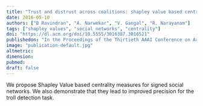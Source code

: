 ```yaml
---
title: "Trust and distrust across coalitions: shapley value based centrality measures for signed networks"
date: 2016-05-10
authors: ["B Ravindran", "A. Narwekar", "V. Gangal", "R. Narayanam"]
tags: ["shapley values", "social networks", "centrality"]
doi: "https://dl.acm.org/doi/10.5555/3016387.3016521"
publishedon: "In the Proceedings of the Thirtieth AAAI Conference on Artificial Intelligence"
image: "publication-default.jpg"
altmetric: 
dimension: 
pubmed: 
draft: false
---
```

We propose Shapley Value based centrality measures for signed social networks. We also demonstrate that they lead to improved precision for the troll detection task.